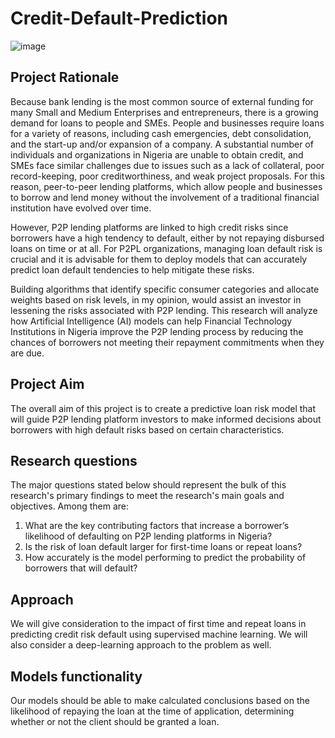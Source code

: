 # Credit-Default-Prediction
![image](https://github.com/ROCeey/Credit-Default-Prediction/assets/67713745/8b97e100-7092-49e3-a18a-f682164f10b2)

## Project Rationale
Because bank lending is the most common source of external funding for many Small and Medium Enterprises and entrepreneurs, there is a growing demand for loans to people and SMEs. People and businesses require loans for a variety of reasons, including cash emergencies, debt consolidation, and the start-up and/or expansion of a company. A substantial number of individuals and organizations in Nigeria are unable to obtain credit, and SMEs face similar challenges due to issues such as a lack of collateral, poor record-keeping, poor creditworthiness, and weak project proposals. For this reason, peer-to-peer lending platforms, which allow people and businesses to borrow and lend money without the involvement of a traditional financial institution have evolved over time.

However, P2P lending platforms are linked to high credit risks since borrowers have a high tendency to default, either by not repaying disbursed loans on time or at all. For P2PL organizations, managing loan default risk is crucial and it is advisable for them to deploy models that can accurately predict loan default tendencies to help mitigate these risks.

Building algorithms that identify specific consumer categories and allocate weights based on risk levels, in my opinion, would assist an investor in lessening the risks associated with P2P lending. This research will analyze how Artificial Intelligence (AI) models can help Financial Technology Institutions in Nigeria improve the P2P lending process by reducing the chances of borrowers not meeting their repayment commitments when they are due.

## Project Aim
The overall aim of this project is to create a predictive loan risk model that will guide P2P lending platform investors to make informed decisions about borrowers with high default risks based on certain characteristics.

## Research questions

The major questions stated below should represent the bulk of this research's primary findings to meet the research's main goals and objectives. Among them are:
1.	What are the key contributing factors that increase a borrower’s likelihood of defaulting on P2P lending platforms in Nigeria?
2.	Is the risk of loan default larger for first-time loans or repeat loans?
3.	How accurately is the model performing to predict the probability of borrowers that will default?

## Approach
We will give consideration to the impact of first time and repeat loans in predicting credit risk default using supervised machine learning. We will also consider a deep-learning approach to the problem as well. 

## Models functionality
Our models should be able to make calculated conclusions based on the likelihood of repaying the loan at the time of application, determining whether or not the client should be granted a loan.


